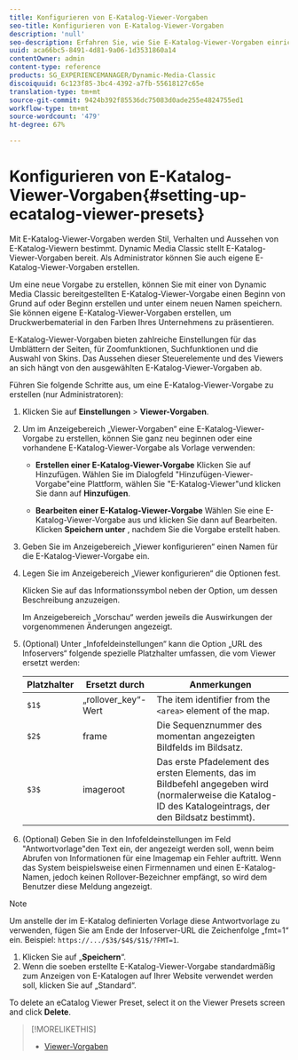 ```yaml
---
title: Konfigurieren von E-Katalog-Viewer-Vorgaben
seo-title: Konfigurieren von E-Katalog-Viewer-Vorgaben
description: 'null'
seo-description: Erfahren Sie, wie Sie E-Katalog-Viewer-Vorgaben einrichten.
uuid: aca66bc5-8491-4d81-9a06-1d3531860a14
contentOwner: admin
content-type: reference
products: SG_EXPERIENCEMANAGER/Dynamic-Media-Classic
discoiquuid: 6c123f85-3bc4-4392-a7fb-55618127c65e
translation-type: tm+mt
source-git-commit: 9424b392f85536dc75083d0ade255e4824755ed1
workflow-type: tm+mt
source-wordcount: '479'
ht-degree: 67%

---
```



# Konfigurieren von E-Katalog-Viewer-Vorgaben{#setting-up-ecatalog-viewer-presets}

Mit E-Katalog-Viewer-Vorgaben werden Stil, Verhalten und Aussehen von E-Katalog-Viewern bestimmt. Dynamic Media Classic stellt E-Katalog-Viewer-Vorgaben bereit. Als Administrator können Sie auch eigene E-Katalog-Viewer-Vorgaben erstellen.

Um eine neue Vorgabe zu erstellen, können Sie mit einer von Dynamic Media Classic bereitgestellten E-Katalog-Viewer-Vorgabe einen Beginn von Grund auf oder Beginn erstellen und unter einem neuen Namen speichern. Sie können eigene E-Katalog-Viewer-Vorgaben erstellen, um Druckwerbematerial in den Farben Ihres Unternehmens zu präsentieren.

E-Katalog-Viewer-Vorgaben bieten zahlreiche Einstellungen für das Umblättern der Seiten, für Zoomfunktionen, Suchfunktionen und die Auswahl von Skins. Das Aussehen dieser Steuerelemente und des Viewers an sich hängt von den ausgewählten E-Katalog-Viewer-Vorgaben ab.

Führen Sie folgende Schritte aus, um eine E-Katalog-Viewer-Vorgabe zu erstellen (nur Administratoren):

1. Klicken Sie auf **Einstellungen** > **Viewer-Vorgaben**.
1. Um im Anzeigebereich „Viewer-Vorgaben“ eine E-Katalog-Viewer-Vorgabe zu erstellen, können Sie ganz neu beginnen oder eine vorhandene E-Katalog-Viewer-Vorgabe als Vorlage verwenden:

   * **Erstellen einer E-Katalog-Viewer-Vorgabe** Klicken Sie auf Hinzufügen. Wählen Sie im Dialogfeld &quot;Hinzufügen-Viewer-Vorgabe&quot;eine Plattform, wählen Sie &quot;E-Katalog-Viewer&quot;und klicken Sie dann auf 
**Hinzufügen**.

   * **Bearbeiten einer E-Katalog-Viewer-Vorgabe** Wählen Sie eine E-Katalog-Viewer-Vorgabe aus und klicken Sie dann auf Bearbeiten. Klicken 
**Speichern unter** , nachdem Sie die Vorgabe erstellt haben.

1. Geben Sie im Anzeigebereich „Viewer konfigurieren“ einen Namen für die E-Katalog-Viewer-Vorgabe ein.
1. Legen Sie im Anzeigebereich „Viewer konfigurieren“ die Optionen fest.

   Klicken Sie auf das Informationssymbol  neben der Option, um dessen Beschreibung anzuzeigen.

   Im Anzeigebereich „Vorschau“ werden jeweils die Auswirkungen der vorgenommenen Änderungen angezeigt.

1. (Optional) Unter „Infofeldeinstellungen“ kann die Option „URL des Infoservers“ folgende spezielle Platzhalter umfassen, die vom Viewer ersetzt werden:

   | Platzhalter | Ersetzt durch | Anmerkungen |
   |--- |--- |--- |
   | `$1$` | „rollover_key“-Wert | The item identifier from the `<area>` element of the map. |
   | `$2$` | frame | Die Sequenznummer des momentan angezeigten Bildfelds im Bildsatz. |
   | `$3$` | imageroot | Das erste Pfadelement des ersten Elements, das im Bildbefehl angegeben wird (normalerweise die Katalog-ID des Katalogeintrags, der den Bildsatz bestimmt). |

1. (Optional) Geben Sie in den Infofeldeinstellungen im Feld &quot;Antwortvorlage&quot;den Text ein, der angezeigt werden soll, wenn beim Abrufen von Informationen für eine Imagemap ein Fehler auftritt. Wenn das System beispielsweise einen Firmennamen und einen E-Katalog-Namen, jedoch keinen Rollover-Bezeichner empfängt, so wird dem Benutzer diese Meldung angezeigt.

>[!NOTE]
>
>Um anstelle der im E-Katalog definierten Vorlage diese Antwortvorlage zu verwenden, fügen Sie am Ende der Infoserver-URL die Zeichenfolge „fmt=1“ ein. Beispiel: `https://.../$3$/$4$/$1$/?FMT=1`.

1. Klicken Sie auf „**Speichern**“.
1. Wenn die soeben erstellte E-Katalog-Viewer-Vorgabe standardmäßig zum Anzeigen von E-Katalogen auf Ihrer Website verwendet werden soll, klicken Sie auf „Standard“.

To delete an eCatalog Viewer Preset, select it on the Viewer Presets screen and click **Delete**.

>[!MORELIKETHIS]
>
>* [Viewer-Vorgaben](application-setup.md#viewer_presets)

